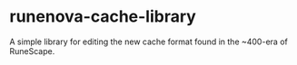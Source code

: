 # runenova-cache-library

A simple library for editing the new cache format found in the ~400-era of RuneScape.
